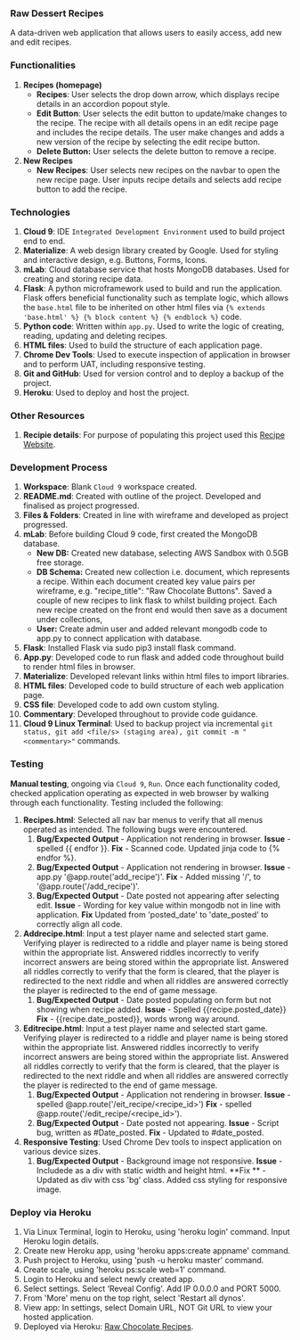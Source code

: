 ### Raw Dessert Recipes
A data-driven web application that allows users to easily access, add new and edit recipes.

### Functionalities
1. **Recipes (homepage)**
    * **Recipes**: User selects the drop down arrow, which displays recipe details in an accordion popout style.
    * **Edit Button**: User selects the edit button to update/make changes to the recipe. The recipe with all details opens in an edit recipe page and includes the recipe details. The user make changes and adds a new version of the recipe by selecting the edit recipe button.
    * **Delete Button:** User selects the delete button to remove a recipe.
2. **New Recipes**
    * **New Recipes**: User selects new recipes on the navbar to open the new recipe page. User inputs recipe details and selects add recipe button to add the recipe.

### Technologies
1. **Cloud 9**: IDE `Integrated Development Environment` used to build project end to end.
2. **Materialize**: A web design library created by Google. Used for styling and interactive design, e.g. Buttons, Forms, Icons.
3. **mLab**: Cloud database service that hosts MongoDB databases. Used for creating and storing recipe data.
4. **Flask**: A python microframework used to build and run the application. Flask offers beneficial functionality such as template logic, which allows the `base.html` file to be inherited on other html files via `{% extends 'base.html' %} {% block content %} {% endblock %}` code.
5. **Python code**: Written within `app.py`. Used to write the logic of creating, reading, updating and deleting recipes.
6. **HTML files**: Used to build the structure of each application page.
7. **Chrome Dev Tools**: Used to execute inspection of application in browser and to perform UAT, including responsive testing.
8. **Git and GitHub**: Used for version control and to deploy a backup of the project.
9. **Heroku**: Used to deploy and host the project.

### Other Resources
1. **Recipie details**: For purpose of populating this project used this [Recipe Website](http://rawfoodrecipes.com/).

### Development Process
1. **Workspace**: Blank `Cloud 9` workspace created.
2. **README.md**: Created with outline of the project. Developed and finalised as project progressed.
3. **Files & Folders**: Created in line with wireframe and developed as project progressed.
4. **mLab**: Before building Cloud 9 code, first created the MongoDB database.
    * **New DB:** Created new database, selecting AWS Sandbox with 0.5GB free storage.
    * **DB Schema:** Created new collection i.e. document, which represents a recipe. Within each document created key value pairs per wireframe, e.g. "recipe_title": "Raw Chocolate Buttons". Saved a couple of new recipes to link flask to whilst building project. Each new recipe created on the front end would then save as a document under collections,
    * **User:** Create admin user and added relevant mongodb code to app.py to connect application with database.
5. **Flask**: Installed Flask via sudo pip3 install flask command.
6. **App.py**: Developed code to run flask and added code throughout build to render html files in browser.
7. **Materialize**: Developed relevant links within html files to import libraries.
8. **HTML files**: Developed code to build structure of each web application page.
9. **CSS file**: Developed code to add own custom styling.
10. **Commentary**: Developed throughout to provide code guidance.
11. **Cloud 9 Linux Terminal**: Used to backup project via incremental `git status, git add <file/s> (staging area), git commit -m "<commentary>"` commands.

### Testing
**Manual testing**, ongoing via `Cloud 9`, `Run`. Once each functionality coded, checked application operating as expected in web browser by walking through each functionality. Testing included the following:

1. **Recipes.html**: Selected all nav bar menus to verify that all menus operated as intended. The following bugs were encountered.
    1. **Bug/Expected Output** - Application not rendering in browser. **Issue** - spelled {{ endfor }}. **Fix** - Scanned code. Updated jinja code to {% endfor %}.
    2. **Bug/Expected Output** - Application not rendering in browser. **Issue** - app.py '@app.route('add_recipe')'. **Fix** - Added missing '/', to '@app.route('/add_recipe')'.
    3. **Bug/Expected Output** - Date posted not appearing after selecting edit. **Issue** - Wording for key value within mongodb not in line with application. **Fix** Updated from 'posted_date' to 'date_posted' to correctly align all code.
2. **Addrecipe.html**: Input a test player name and selected start game. Verifying player is redirected to a riddle and player name is being stored within the appropriate list. Answered riddles incorrectly to verify incorrect answers are being stored within the appropriate list. Answered all riddles correctly to verify that the form is cleared, that the player is redirected to the next riddle and when all riddles are answered correctly the player is redirected to the end of game message.
    1. **Bug/Expected Output** - Date posted populating on form but not showing when recipe added. **Issue** - Spelled {{recipe.posted_date}} **Fix** - {{recipe.date_posted}}, words wrong way around.
3. **Editrecipe.html**: Input a test player name and selected start game. Verifying player is redirected to a riddle and player name is being stored within the appropriate list. Answered riddles incorrectly to verify incorrect answers are being stored within the appropriate list. Answered all riddles correctly to verify that the form is cleared, that the player is redirected to the next riddle and when all riddles are answered correctly the player is redirected to the end of game message.
    1. **Bug/Expected Output** - Application not rendering in browser. **Issue** - spelled @app.route('/eit_recipe/<recipe_id>') **Fix** - spelled @app.route('/edit_recipe/<recipe_id>').
    2. **Bug/Expected Output** - Date posted not appearing. **Issue** - Script bug, written as #Date_posted. **Fix** - Updated to #date_posted.
4. **Responsive Testing**: Used Chrome Dev tools to inspect application on various device sizes.
    1. **Bug/Expected Output** - Background image not responsive. **Issue** - Includede as a div with static width and height html. **Fix ** - Updated as div with css 'bg' class. Added css styling for responsive image.

### Deploy via Heroku
1. Via Linux Terminal, login to Heroku, using 'heroku login' command. Input Heroku login details.
2. Create new Heroku app, using 'heroku apps:create appname' command.
3. Push project to Heroku, using 'push -u heroku master' command.
4. Create scale, using 'heroku ps:scale web=1' command.
5. Login to Heroku and select newly created app.
6. Select settings. Select ‘Reveal Config'. Add IP 0.0.0.0 and PORT 5000.
7. From 'More' menu on the top right, select 'Restart all dynos'.
8. View app: In settings, select Domain URL, NOT Git URL to view your hosted application.
9. Deployed via Heroku: [Raw Chocolate Recipes]().
